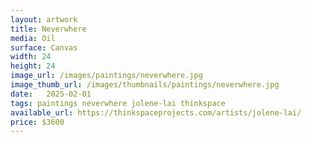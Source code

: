 ```yaml
---
layout: artwork
title: Neverwhere
media: Oil
surface: Canvas
width: 24		
height: 24
image_url: /images/paintings/neverwhere.jpg
image_thumb_url: /images/thumbnails/paintings/neverwhere.jpg
date:   2025-02-01
tags: paintings neverwhere jolene-lai thinkspace
available_url: https://thinkspaceprojects.com/artists/jolene-lai/
price: $3600
---
```

